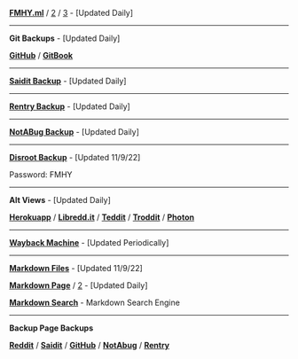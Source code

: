 **[FMHY.ml](https://www.fmhy.ml/)** / [2](https://freemediaheckyeah.ml/) / [3](https://fmhy.tk/) - [Updated Daily]

***

**Git Backups** - [Updated Daily]

**[GitHub](https://github.com/nbats/FMHY/wiki/FREEMEDIAHECKYEAH)** / **[GitBook](https://fckr.gitbook.io/fmhy)** 

***

**[Saidit Backup](https://saidit.net/s/freemediaheckyeah/wiki/index)** - [Updated Daily]

***

**[Rentry Backup](https://rentry.co/FMHY)** - [Updated Daily]

***

**[NotABug Backup](https://notabug.org/nbatman/freemediaheckyeah/wiki/_pages)** - [Updated Daily]

***

**[Disroot Backup](https://bin.disroot.org/?83969961515d0bb3#9hKi9MCZW1kbgeTJRXkbW5q1TBop2oGUStkrXaRhzY3t)** - [Updated 11/9/22]

Password: FMHY

***

**Alt Views** - [Updated Daily]

**[Herokuapp](https://fmhy.herokuapp.com/)** / **[Libredd.it](https://libredd.it/r/FREEMEDIAHECKYEAH/wiki)** / **[Teddit](https://teddit.net/r/FREEMEDIAHECKYEAH/wiki)** / **[Troddit](https://www.troddit.com/r/FREEMEDIAHECKYEAH/wiki)** / **[Photon](https://photon-reddit.com/r/freemediaheckyeah/wiki/index)**

***

**[Wayback Machine](https://web.archive.org/web/20211218000000*/https://www.reddit.com/r/FREEMEDIAHECKYEAH/)** - [Updated Periodically]

***

**[Markdown Files](https://mega.nz/file/KypyBQCR#_3EfQ3rNz3nmx2dMos0ZG0RMf27yo9IVYM48PeDqgmc)** - [Updated 11/9/22]

**[Markdown Page](https://raw.githubusercontent.com/nbats/FMHYedit/main/single-page)** / [2](https://gist.githubusercontent.com/taskylizard/5ba73bf97dccf159316edcf4c6520856/raw/7fc80147fd453b5c0838c009382bc86f9a86abfc/fmhy.md) - [Updated Daily]

**[Markdown Search](https://github.com/Rust1667/a-FMHY-search-engine)** - Markdown Search Engine

***

**Backup Page Backups**

**[Reddit](https://www.reddit.com/r/FREEMEDIAHECKYEAH/wiki/backups)** / **[Saidit](https://saidit.net/s/freemediaheckyeah/wiki/backups)** / **[GitHub](https://github.com/nbats/FMHY/wiki/Backups/)** / **[NotAbug](https://notabug.org/nbatman/freemediaheckyeah/wiki/Backups/)** / **[Rentry](https://rentry.co/FMHYbackups/)**